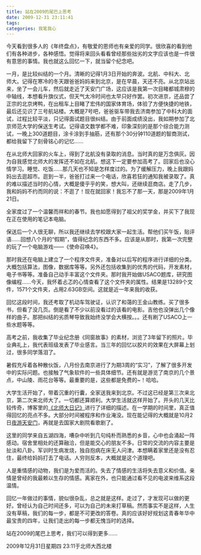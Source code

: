 ```yaml
---
title: 站在2009的尾巴上思考
date: 2009-12-31 23:11:41
tags:
categories: 我笔我心
---
```


今天看到很多人的《年终盘点》，有敬爱的恩师也有亲爱的同学。很欣喜的看到他们有各种进步，各种感悟。觉得将来回头看看曾经那些拙劣的文字应该也是一件很有意思的事情。我也就这么回忆一下，就当留个纪念吧。

一月，是比较纠结的一个月。清晰的记得1月3日开始的奔波。北航、中科大、北师大。记得在寒冷的冬天跟爸爸妈妈来到北京，是在早晨，天还不亮。从北京站出来，坐了一会儿车，然后就走近了天安门广场，这应该是我第一次目睹都城肃穆的中轴线，本想看升旗仪式，但天气太冷时间也太早只好作罢。初次进京，还品尝了正宗的北京烤鸭，在出租车上目睹了宏伟的国家体育场，体验了方便快捷的地铁，最后还见识了三号航站楼。大概是7号吧，爸爸驱车带我去济南参加了中科大的面试，过程比较平淡，只记得面试题目很纠结。由于前面成绩没出，我如期参加了北京师范大学的保送生考试。记得语文数学都不难，印象深刻的是那个综合能力测试，一晚上300道题目，涂卡涂到手抽筋，还有那个30分钟110道题的智商测试，都给我留下了刻骨铭心的记忆……

<!--more-->

在从北师大回家的火车上，得到了北航没有录取的消息。当时真的是万念俱灰。因为自我感觉北师大的发挥还不如在北航。想这下一定要参加高考了。回家后也没心情学习。睡觉、吃饭……那几天也不知是怎样度过的。为了缓解压力，晚上我跟妈妈出去逛超市。逛到一半，爸爸打过来一个电话，欣喜若狂的通知我被录取了。真的难以描述当时的心情，大概是傻乎乎的笑，想大叫，还继续逛商店。走了几步，我和妈妈不约而同的说：不逛了！现在就回家！我忘不了那一天，那是2009年1月21日。

全家度过了一个温馨而祥和的春节。我也如愿得到了祖父的奖学金，并买下了我现在正在使用的笔记本电脑。

保送后一个人很无聊，所以我还继续去学校跟大家一起生活。帮他们买午饭，贴评语……回想八个月的“假期”，值得纪念的东西不多。应该是从那时，我第一次完整的玩了一个电脑游戏——《使命召唤4》。

那时我还在电脑上建立了一个程序文件夹，准备对以后写的程序进行详细的分类。大概包括算法，图像，数据库等等。另外还包括收集到的优秀的代码，开发素材，电子书等等。准备自己动手丰富这个文件夹。那时我开始做USACO题库，研究图像编程……今天，我怀着忐忑的心情查看了这个文件夹的属性。结果是13289个文件，1571个文件夹，占用2.63GB空间。这就是近一年来我的收获。

回忆这段时间，我还考取了机动车驾驶证，认识了和蔼的王金山教练。买了很多书，但看了没几页。倒是看了不少以前没看过的该看的电影。吉他也没弹出几个像样的曲子。那把纠结的劣质琴导致我始终没学会大横按。。。还有刷了USACO上一些水题等等。

高考之前，我收集了毕业纪念册《同窗故事》的素材，浏览了3年留下的照片。毕业典礼上，我代表班级发表了毕业感言。当三年的回忆以胶片的效果在大屏幕上划过，很多同学落泪了。

暑假充斥着各种散伙饭，八月份去南京进行了为期3周的“实习”，了解了很多开发中的实际问题。也接触了气象软件的一些具体细节。还有就是游览了南京的几个景点，中山陵、雨花台等等。最重要的是，这些都是免费的~！哈哈。

大学生活开始了，带着沉重的行囊，全家送我来到北京。不过这已经是第三次来北京，第二次来北师大了。一切都还算顺利。大学生活就这样开始了。开头的几天比较传奇，博客里的[《北师大日记》](/essay/bnu-diary/)进行了详细的描述。在一学期的时间里，真正值得回忆的亮点不多。大部分时间被程序和作业淹没。现在能记得的大概就是10月2日[夜游天安门](/essay/tiananmen-travels/)，再就是去国家大剧院看歌剧了。

这里的同学来自五湖四海，嘈杂中听到几句纯朴而熟悉的乡音，心中也会涌起一阵感动。宿舍里相处的还算融洽，但是能交心的朋友不多。日常的交流的内容主要是扯淡和八卦。军训时生病发烧，独自抱病在床无人问津。本想瞒着家里还是没有忍住，最终给妈妈打去了电话。人穷则反本，大概就是这个道理吧。

人是重情感的动物，我们是为爱而活的。失去了情感的生活将失去意义和价值。亲情是曾经的我最赖以生存的情感。离家在外，也只能通过看不见的电波来维系这段温情。

回忆一年做过的事情，貌似很杂乱，总之就是这样。走过了，才发现可以做的更好。曾经认为自己时间还多，可以为自己的未来打草稿。然而事实不是这样，人生没有草稿，我们的每一步，都是不可更改的答卷。真的应该好好规划这青春年华中最宝贵的四年，让我们走出的每一步都无愧当时的选择。

站在2009的尾巴上思考，我们可以得到更多……
 

2009年12月31日星期四 23:11于北师大西北楼
